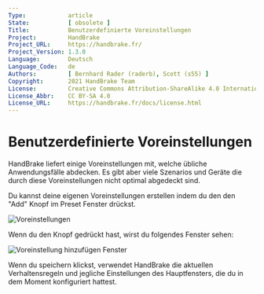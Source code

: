 ```yaml
---
Type:            article
State:           [ obsolete ]
Title:           Benutzerdefinierte Voreinstellungen
Project:         HandBrake
Project_URL:     https://handbrake.fr/
Project_Version: 1.3.0
Language:        Deutsch
Language_Code:   de
Authors:         [ Bernhard Rader (raderb), Scott (s55) ]
Copyright:       2021 HandBrake Team
License:         Creative Commons Attribution-ShareAlike 4.0 International
License_Abbr:    CC BY-SA 4.0
License_URL:     https://handbrake.fr/docs/license.html
---
```


Benutzerdefinierte Voreinstellungen
=============================

HandBrake liefert einige Voreinstellungen mit, welche übliche Anwendungsfälle abdecken. Es gibt aber viele Szenarios und Geräte die durch diese Voreinstellungen nicht optimal abgedeckt sind.

Du kannst deine eigenen Voreinstellungen erstellen indem du den den "Add" Knopf im Preset Fenster drückst.

![Voreinstellungen](../../../en/images/windows/preset-controls-1.0.0.png "Voreinstellungen")

Wenn du den Knopf gedrückt hast, wirst du folgendes Fenster sehen:

![Voreinstellung hinzufügen Fenster](../../../en/images/windows/add-preset-1.0.0.png "Voreinstellungen hinzufügen Fenster")

Wenn du speichern klickst, verwendet HandBrake die aktuellen Verhaltensregeln und jegliche Einstellungen des Hauptfensters, die du in dem Moment konfiguriert hattest.

